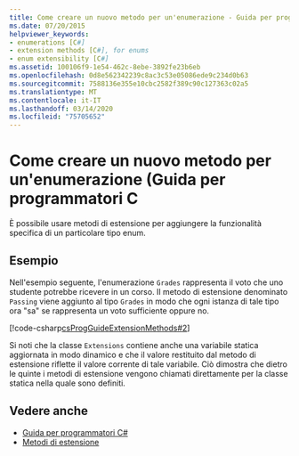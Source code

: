 ```yaml
---
title: Come creare un nuovo metodo per un'enumerazione - Guida per programmatori C
ms.date: 07/20/2015
helpviewer_keywords:
- enumerations [C#]
- extension methods [C#], for enums
- enum extensibility [C#]
ms.assetid: 100106f9-1e54-462c-8ebe-3892fe23b6eb
ms.openlocfilehash: 0d8e562342239c8ac3c53e05086ede9c234d0b63
ms.sourcegitcommit: 7588136e355e10cbc2582f389c90c127363c02a5
ms.translationtype: MT
ms.contentlocale: it-IT
ms.lasthandoff: 03/14/2020
ms.locfileid: "75705652"
---
```

# <a name="how-to-create-a-new-method-for-an-enumeration-c-programming-guide"></a>Come creare un nuovo metodo per un'enumerazione (Guida per programmatori C
È possibile usare metodi di estensione per aggiungere la funzionalità specifica di un particolare tipo enum.  
  
## <a name="example"></a>Esempio  
 Nell'esempio seguente, l'enumerazione `Grades` rappresenta il voto che uno studente potrebbe ricevere in un corso. Il metodo di estensione denominato `Passing` viene aggiunto al tipo `Grades` in modo che ogni istanza di tale tipo ora "sa" se rappresenta un voto sufficiente oppure no.  
  
 [!code-csharp[csProgGuideExtensionMethods#2](~/samples/snippets/csharp/VS_Snippets_VBCSharp/csProgGuideExtensionMethods/cs/extensionmethods.cs#2)]  
  
 Si noti che la classe `Extensions` contiene anche una variabile statica aggiornata in modo dinamico e che il valore restituito dal metodo di estensione riflette il valore corrente di tale variabile. Ciò dimostra che dietro le quinte i metodi di estensione vengono chiamati direttamente per la classe statica nella quale sono definiti.  
  
## <a name="see-also"></a>Vedere anche

- [Guida per programmatori C#](../index.md)
- [Metodi di estensione](./extension-methods.md)

